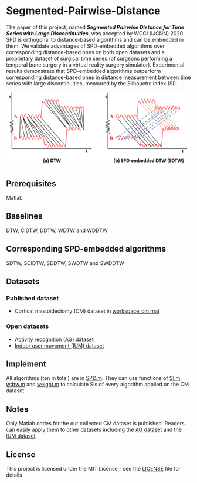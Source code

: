 # Segmented-Pairwise-Distance
The paper of this project, named ***Segmented Pairwise Distance for Time Series with Large Discontinuities***, was accepted by WCCI (IJCNN) 2020. SPD is orthogonal to distance-based algorithms and can be embedded in them. We validate advantages of SPD-embedded algorithms over corresponding distance-based ones on both open datasets and a proprietary dataset of surgical time series (of
surgeons performing a temporal bone surgery in a virtual reality surgery simulator). Experimental results demonstrate that SPD-embedded algorithms outperform corresponding distance-based ones in distance measurement between time series with large discontinuities, measured by the Silhouette index (SI).

<p align="center">
<img src="DTW&SDTW.png" width="600">
</p>

## Prerequisites
Matlab

## Baselines
DTW, CIDTW, DDTW, WDTW and WDDTW

## Corresponding SPD-embedded algorithms
SDTW, SCIDTW, SDDTW, SWDTW and SWDDTW

## Datasets

### Published dataset
* Cortical mastoidectomy (CM) dataset in [workspace_cm.mat](workspace_cm.mat)

### Open datasets
* [Activity recognition (AG) dataset](http://archive.ics.uci.edu/ml/datasets/Activity+Recognition+from+Single+Chest-Mounted+Accelerometer)
* [Indoor user movement (IUM) dataset](http://archive.ics.uci.edu/ml/datasets/Indoor+User+Movement+Prediction+from+RSS+data)

## Implement

All algorithms (ten in total) are in [SPD.m](SPD.m). They can use functions of [SI.m](SI.m), [wdtw.m](wdtw.m) and [weight.m](weight.m) to calculate SIs of every algorithm applied on the CM dataset. 

## Notes

Only Matlab codes for the our collected CM dataset is published. Readers can easily apply them to other datasets including the [AG dataset](http://archive.ics.uci.edu/ml/datasets/Activity+Recognition+from+Single+Chest-Mounted+Accelerometer) and the [IUM dataset](http://archive.ics.uci.edu/ml/datasets/Indoor+User+Movement+Prediction+from+RSS+data).

## License
This project is licensed under the MIT License - see the [LICENSE](LICENSE) file for details
